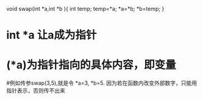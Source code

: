 void swap(int *a,int *b ){
	int temp;
	temp=*a;
	*a=*b;
	*b=temp;
}

# int *a 让a成为指针
# (*a)为指针指向的具体内容，即变量
#例如传参swap(3,5),就是令 *a=3, *b=5.
    因为若在函数内改变外部数字，只能用指针表示，否则传不出来
